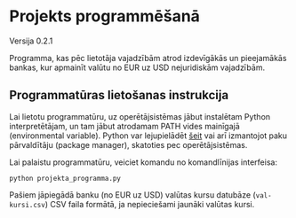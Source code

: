 # Projekts programmēšanā
Versija 0.2.1

Programma, kas pēc lietotāja vajadzībām atrod
izdevīgākās un pieejamākās bankas, kur apmainīt valūtu no EUR uz USD
nejuridiskām vajadzībām.

## Programmatūras lietošanas instrukcija

Lai lietotu programmatūru, uz operētājsistēmas jābut instalētam Python interpretētājam, un tam jābut atrodamam PATH vides mainīgajā (environmental variable).
Python var lejupielādēt [šeit](https://www.python.org/downloads/) vai arī izmantojot paku pārvaldītāju (package manager), skatoties pec operētājsistēmas.

Lai palaistu programmatūru, veiciet komandu no komandlīnijas interfeisa:

```
python projekta_programma.py
```

Pašiem jāpiegādā banku (no EUR uz USD) valūtas kursu datubāze (`val-kursi.csv`) CSV faila formātā, ja nepieciešami jaunāki valūtas kursi.

